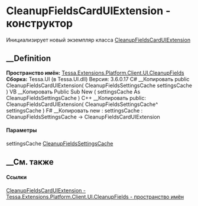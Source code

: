 # CleanupFieldsCardUIExtension - конструктор
Инициализирует новый экземпляр класса
[CleanupFieldsCardUIExtension](T_Tessa_Extensions_Platform_Client_UI_CleanupFields_CleanupFieldsCardUIExtension.htm)
##  __Definition
 **Пространство имён:**
[Tessa.Extensions.Platform.Client.UI.CleanupFields](N_Tessa_Extensions_Platform_Client_UI_CleanupFields.htm)  
 **Сборка:** Tessa.UI (в Tessa.UI.dll) Версия: 3.6.0.17
C# __Копировать
     public CleanupFieldsCardUIExtension(
    	CleanupFieldsSettingsCache settingsCache
    )
VB __Копировать
     Public Sub New ( 
    	settingsCache As CleanupFieldsSettingsCache
    )
C++ __Копировать
     public:
    CleanupFieldsCardUIExtension(
    	CleanupFieldsSettingsCache^ settingsCache
    )
F# __Копировать
     new : 
            settingsCache : CleanupFieldsSettingsCache -> CleanupFieldsCardUIExtension
#### Параметры
settingsCache
[CleanupFieldsSettingsCache](T_Tessa_Extensions_Platform_Client_UI_CleanupFields_CleanupFieldsSettingsCache.htm)
## __См. также
#### Ссылки
[CleanupFieldsCardUIExtension -
](T_Tessa_Extensions_Platform_Client_UI_CleanupFields_CleanupFieldsCardUIExtension.htm)
[Tessa.Extensions.Platform.Client.UI.CleanupFields - пространство
имён](N_Tessa_Extensions_Platform_Client_UI_CleanupFields.htm)
